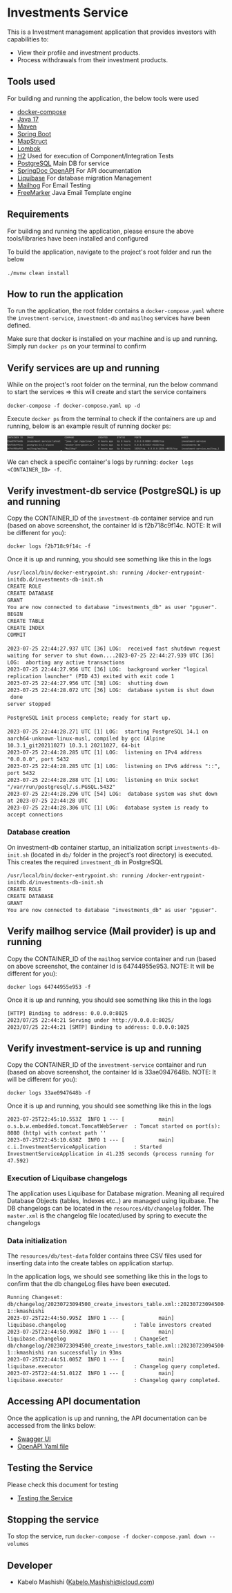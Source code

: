 # Investments Service

This is a Investment management application that provides investors with capabilities to:
* View their profile and investment products.
* Process withdrawals from their investment products. 


## Tools used
For building and running the application, the below tools were used

- [docker-compose](https://docs.docker.com/compose/install/)
- [Java 17](https://www.oracle.com/java/technologies/javase/jdk17-archive-downloads.html)
- [Maven](https://maven.apache.org/install.html)
- [Spring Boot](https://spring.io/)
- [MapStruct](https://mapstruct.org/)
- [Lombok](https://projectlombok.org/)
- [H2](https://www.h2database.com/html/main.html) Used for execution of Component/Integration Tests
- [PostgreSQL](https://www.postgresql.org/) Main DB for service 
- [SpringDoc OpenAPI](https://springdoc.org/v2/) For API documentation 
- [Liquibase](https://docs.liquibase.com/home.html) For database migration Management
- [Mailhog](https://docs.liquibase.com/home.html) For Email Testing
- [FreeMarker](https://freemarker.apache.org/index.html) Java Email Template engine

## Requirements
For building and running the application, please ensure the above tools/libraries have been installed and configured

To build the application, navigate to the project's root folder and run the below

`./mvnw clean install`

## How to run the application
To run the application, the root folder contains a `docker-compose.yaml` where the `investment-service`, `investment-db` and `mailhog` services have been defined.

Make sure that docker is installed on your machine and is up and running. Simply run `docker ps` on your terminal to confirm

## Verify services are up and running 
While on the project's root folder on the terminal, run the below command to start the services => this will create and start the service containers

`docker-compose -f docker-compose.yaml up -d`

Execute `docker ps` from the terminal to check if the containers are up and running, below is an example result of running docker ps:

![img.png](img.png)

We can check a specific container's logs by running: `docker logs <CONTAINER_ID> -f`.

## Verify investment-db service (PostgreSQL) is up and running

Copy the CONTAINER_ID of the `investment-db` container service and run (based on above screenshot, the container Id is f2b718c9f14c. NOTE: It will be different for you):
```
docker logs f2b718c9f14c -f 
```

Once it is up and running, you should see something like this in the logs

```
/usr/local/bin/docker-entrypoint.sh: running /docker-entrypoint-initdb.d/investments-db-init.sh
CREATE ROLE
CREATE DATABASE
GRANT
You are now connected to database "investments_db" as user "pguser".
BEGIN
CREATE TABLE
CREATE INDEX
COMMIT

2023-07-25 22:44:27.937 UTC [36] LOG:  received fast shutdown request
waiting for server to shut down....2023-07-25 22:44:27.939 UTC [36] LOG:  aborting any active transactions
2023-07-25 22:44:27.956 UTC [36] LOG:  background worker "logical replication launcher" (PID 43) exited with exit code 1
2023-07-25 22:44:27.956 UTC [38] LOG:  shutting down
2023-07-25 22:44:28.072 UTC [36] LOG:  database system is shut down
 done
server stopped

PostgreSQL init process complete; ready for start up.

2023-07-25 22:44:28.271 UTC [1] LOG:  starting PostgreSQL 14.1 on aarch64-unknown-linux-musl, compiled by gcc (Alpine 10.3.1_git20211027) 10.3.1 20211027, 64-bit
2023-07-25 22:44:28.285 UTC [1] LOG:  listening on IPv4 address "0.0.0.0", port 5432
2023-07-25 22:44:28.285 UTC [1] LOG:  listening on IPv6 address "::", port 5432
2023-07-25 22:44:28.288 UTC [1] LOG:  listening on Unix socket "/var/run/postgresql/.s.PGSQL.5432"
2023-07-25 22:44:28.296 UTC [54] LOG:  database system was shut down at 2023-07-25 22:44:28 UTC
2023-07-25 22:44:28.306 UTC [1] LOG:  database system is ready to accept connections

```

### Database creation
On investment-db container startup, an initialization script `investments-db-init.sh` (located in `db/` folder in the project's root directory) is executed. This creates the required `investment_db` in PostgreSQL 

```
/usr/local/bin/docker-entrypoint.sh: running /docker-entrypoint-initdb.d/investments-db-init.sh
CREATE ROLE
CREATE DATABASE
GRANT
You are now connected to database "investments_db" as user "pguser".
```

## Verify mailhog service (Mail provider) is up and running

Copy the CONTAINER_ID of the `mailhog` service container and run (based on above screenshot, the container Id is 64744955e953. NOTE: It will be different for you):
```
docker logs 64744955e953 -f 
```

Once it is up and running, you should see something like this in the logs
```
[HTTP] Binding to address: 0.0.0.0:8025
2023/07/25 22:44:21 Serving under http://0.0.0.0:8025/
2023/07/25 22:44:21 [SMTP] Binding to address: 0.0.0.0:1025
```

## Verify investment-service is up and running

Copy the CONTAINER_ID of the `investment-service` container and run (based on above screenshot, the container Id is 33ae0947648b. NOTE: It will be different for you):
```
docker logs 33ae0947648b -f 
```

Once it is up and running, you should see something like this in the logs
```
2023-07-25T22:45:10.553Z  INFO 1 --- [           main] o.s.b.w.embedded.tomcat.TomcatWebServer  : Tomcat started on port(s): 8080 (http) with context path ''
2023-07-25T22:45:10.638Z  INFO 1 --- [           main] c.i.InvestmentServiceApplication         : Started InvestmentServiceApplication in 41.235 seconds (process running for 47.592)
```

### Execution of Liquibase changelogs
The application uses Liquibase for Database migration. Meaning all required Database Objects (tables, Indexes etc..) are managed using liquibase.
The DB changelogs can be located in the `resources/db/changelog` folder. The `master.xml` is the changelog file located/used by spring to execute the changelogs

### Data initialization
The `resources/db/test-data` folder contains three CSV files used for inserting data into the create tables on application startup.

In the application logs, we should see something like this in the logs to confirm that the db changeLog files have been executed.
```
Running Changeset: db/changelog/20230723094500_create_investors_table.xml::20230723094500-1::kmashishi
2023-07-25T22:44:50.995Z  INFO 1 --- [           main] liquibase.changelog                      : Table investors created
2023-07-25T22:44:50.998Z  INFO 1 --- [           main] liquibase.changelog                      : ChangeSet db/changelog/20230723094500_create_investors_table.xml::20230723094500-1::kmashishi ran successfully in 93ms
2023-07-25T22:44:51.005Z  INFO 1 --- [           main] liquibase.executor                       : Changelog query completed.
2023-07-25T22:44:51.012Z  INFO 1 --- [           main] liquibase.executor                       : Changelog query completed.
```

## Accessing API documentation
Once the application is up and running, the API documentation can be accessed from the links below:

* [Swagger UI](http://localhost:8080/swagger-ui/index.html)
* [OpenAPI Yaml file](http://localhost:8080/v3/api-docs.yaml)

## Testing the Service
Please check this document for testing
- [Testing the Service](TESTING.md)

## Stopping the service

To stop the service, run `docker-compose -f docker-compose.yaml down --volumes`

## Developer
* Kabelo Mashishi ([Kabelo.Mashishi@icloud.com](Kabelo.Mashishi@icloud.com))
